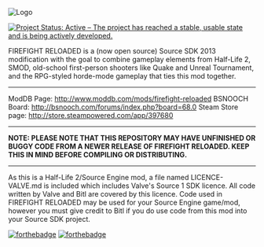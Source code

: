 ![Logo](https://github.com/FIREFIGHT-RELOADED/FIREFIGHT-RELOADED-src-sdk-2013/raw/master/Graphics/FR_Logo.png)

[![Project Status: Active – The project has reached a stable, usable state and is being actively developed.](https://www.repostatus.org/badges/latest/active.svg)](https://www.repostatus.org/#active)

FIREFIGHT RELOADED is a (now open source) Source SDK 2013 modification with the goal to combine gameplay elements from Half-Life 2, SMOD, old-school first-person shooters like Quake and Unreal Tournament, and the RPG-styled horde-mode gameplay that ties this mod together. 

--------------------------------------------------------------

ModDB Page: http://www.moddb.com/mods/firefight-reloaded
BSNOOCH Board: http://bsnooch.com/forums/index.php?board=68.0
Steam Store page: http://store.steampowered.com/app/397680

-------------------------------------------------------------

<b>NOTE: PLEASE NOTE THAT THIS REPOSITORY MAY HAVE UNFINISHED OR BUGGY CODE FROM A NEWER RELEASE OF FIREFIGHT RELOADED. KEEP THIS IN MIND BEFORE COMPILING OR DISTRIBUTING.</b>

-------------------------------------------------------------

As this is a Half-Life 2/Source Engine mod, a file named LICENCE-VALVE.md is included which includes Valve's Source 1 SDK licence. All code written by Valve and Bitl are covered by this licence. Code used in FIREFIGHT RELOADED may be used for your Source Engine game/mod, however you must give credit to Bitl if you do use code from this mod into your Source SDK project.

[![forthebadge](https://forthebadge.com/images/badges/built-with-love.svg)](https://forthebadge.com) [![forthebadge](https://forthebadge.com/images/badges/made-with-c-plus-plus.svg)](https://forthebadge.com)
